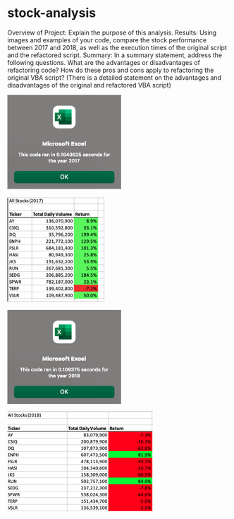 # stock-analysis

Overview of Project: Explain the purpose of this analysis.
Results: Using images and examples of your code, compare the stock performance between 2017 and 2018, as well as the execution times of the original script and the refactored script.
Summary: In a summary statement, address the following questions.
What are the advantages or disadvantages of refactoring code?
How do these pros and cons apply to refactoring the original VBA script? (There is a detailed statement on the advantages and disadvantages of the original and refactored VBA script)

![VBA_Challenge_2017.png](https://github.com/Simranbains1/stock-analysis/blob/main/Resources/VBA_Challenge_2017.png)

![VBA_Challenge_2017_data_.png](https://github.com/Simranbains1/stock-analysis/blob/main/Resources/VBA_Challenge_2017_data_.png)

![VBA_Challenge_2018.png](https://github.com/Simranbains1/stock-analysis/blob/main/Resources/VBA_Challenge_2018.png)

![VBA_Challenge_2018_data.png](https://github.com/Simranbains1/stock-analysis/blob/main/Resources/VBA_Challenge_2018_data.png)


